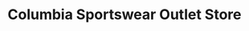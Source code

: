 ---
title: "Columbia Sportswear Outlet Store"
url: /oklahoma-city/columbia-sportswear-outlet-store/
shop: Kleidung
---